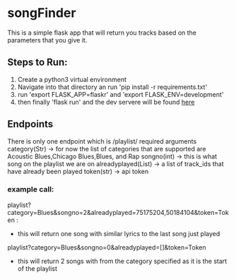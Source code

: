 # songFinder

This is a simple flask app that will return you tracks based on the parameters that you give it. 
## Steps to Run:

1. Create a python3 virtual environment 
2. Navigate into that directory an run 'pip install -r requirements.txt'
3. run 'export FLASK_APP=flaskr' and 'export FLASK_ENV=development'
4. then finally 'flask run' and the dev servere  will be found [here](http://127.0.0.1:5000/) 

## Endpoints
There is only one endpoint which is /playlist/
required arguments 
category(Str) -> for now the list of categories that are supported are Acoustic Blues,Chicago Blues,Blues, and Rap
songno(int) -> this is what song on the playlist we are on
alreadyplayed(List) -> a list of track_ids that have already been played
token(str) -> api token

### example call:
playlist?category=Blues&songno=2&alreadyplayed=75175204,50184104&token=Token :
- this will return one song with similar lyrics to the last song just played

playlist?category=Blues&songno=0&alreadyplayed=[]&token=Token
- this will return 2 songs with from the category specified as it is the start of the playlist

